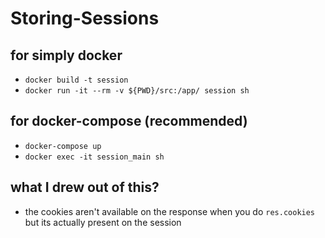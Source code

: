 # Storing-Sessions

## for simply docker

- `docker build -t session`
- `docker run -it --rm -v ${PWD}/src:/app/ session sh`

## for docker-compose (recommended)

- `docker-compose up`
- `docker exec -it session_main sh`

## what I drew out of this?

- the cookies aren't available on the response when you do `res.cookies` but its actually present on the session
